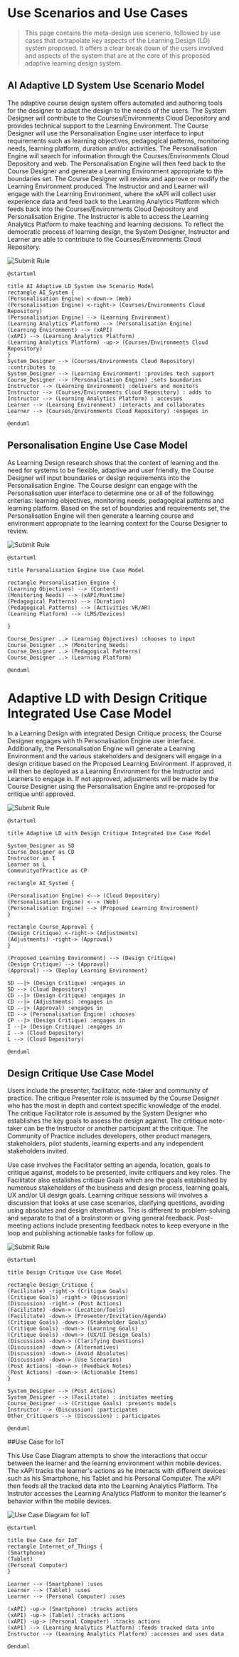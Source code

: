 # Use Scenarios and Use Cases

> This page contains the meta-design use scenerio, followed by use cases that extrapolate key aspects of the Learning Design (LD) system proposed. It offers a clear break down of the users involved and aspects of the system that are at the core of this proposed adaptive learning design system.

## AI Adaptive LD System Use Scenario Model

The adaptive course design system offers automated and authoring tools for the designer to adapt the design to the needs of the users. The System Designer will contribute to the Courses/Environments Cloud Depository and provides technical support to the Learning Environment. The Course Designer will use the Personalisation Engine user interface to input requirements such as learning objectives, pedagogical patterns, monitoring needs, learning platform, duration and/or activities. The Personalisation Engine will search for information through the Courses/Environments Cloud Depository and web. The Personalisation Engine will then feed back to the Course Designer and generate a Learning Environment appropriate to the boundaries set. The Course Designer will review and approve or modify the Learning Environment produced. The Instructor and and Learner will engage with the Learning Environment, where the xAPI will collect user experience data and feed back to the Learning Analytics Platform which feeds back into the Courses/Environments Cloud Depository and Personalisation Engine. The Instructor is able to access the Learning Analytics Platform to make teaching and learning decisions. To reflect the democratic process of learning design, the System Designer, Instructor and Learner are able to contribute to the Courses/Environments Cloud Repository.

![Submit Rule](https://www.plantuml.com/plantuml/img/ZLDBIyD04BxlhvYZFHJlHSHGFHGKYY8UosPtZ0l9J9YPL8lutzqq1LzfpMbX-LxxpUoLcXVhcjevIrOZ52ieecyjRH5kh-5XfuODF2h2Gq3oaXZkE6Bj18DvglQKpG7s3kviZQ9ClaxgBJ713LM9S0ONyyYlDB-4ioSiPoU1ageNwv5BxaHHpszecuIfGJA5PSrTX7jiMPEnx4vfpNkLM_H2YIhu9ZDpNzT59kui1OLrxUsPfJaGZwYwSSM1yrQiLtsYuVpfFsRqNuwkdLw4-t3383RNgAaYb270n1eNWSaabPsXWZ6CYus_VT4ARrFiYHXUGBksPJ5mW_KlYMFJMYZcO2Lt5FEYPIst8ZNfGivtqZplOzvNKV0KeM7g7wH_o5Dh01zZNy1nzx59PLe8gDd0xN7_z9N8K7om8NFWklObYxVVzAcXaIfVvSeIWNDNI37_wKy0)

```
@startuml

title AI Adaptive LD System Use Scenario Model
rectangle AI_System { 
(Personalisation Engine) <-down-> (Web) 
(Personalisation Engine) <-right-> (Courses/Environments Cloud Repository) 
(Personalisation Engine) --> (Learning Environment)
(Learning Analytics Platform) --> (Personalisation Engine)
(Learning Environment) --> (xAPI) 
(xAPI) --> (Learning Analytics Platform) 
(Learning Analytics Platform) -up-> (Courses/Environments Cloud Repository)
}
System_Designer --> (Courses/Environments Cloud Repository) :contributes to 
System_Designer --> (Learning Environment) :provides tech support 
Course_Designer --> (Personalisation Engine) :sets boundaries 
Instructor --> (Learning Environment) :delivers and monitors
Instructor --> (Courses/Environments Cloud Repository) : adds to
Instructor --> (Learning Analytics Platform) : accesses
Learner --> (Learning Environment) :interacts and collaborates
Learner --> (Courses/Environments Cloud Repository) :engages in 

@enduml
```

## Personalisation Engine Use Case Model
As Learning Design research shows that the context of learning and the need for systems to be flexible, adaptive and user friendly, the Course Designer will input boundaries or design requirements into the Personalisation Engine.
The Course designr can engage with the Personalisation user interface to determine one or all of the followingg criterias: learning objectives, monitoring needs, pedagogical patterns and learning platform. Based on the set of boundaries and requirements set, the Personalisation Engine will then generate a learning course and environment appropriate to the learning context for the Course Designer to review.

![Submit Rule](https://www.plantuml.com/plantuml/img/XT51IyD040NW-_wAEIQ7DdSFqf1u49fsYUYrhCcu7KbcP7TI1F6_kv5MX0QzxEaRtdli9geBEes3CKew85WCKTWD59sICDon9qPuZ0YLIqyZFIOSi5F7_lhWS3xu09DjqGKczh1_VasUJXXpMArk8Qk45LbpapN2f19cjKFiB-2zjFT5Ex7IY4bPx9qNJvqRm3fL37oHzHI-W_zMvHnFIXZXgItADl_LpWvENoICPxfj7eeQJzIbjiPy6bF9528UQepa6GEirxDQsdRJ7KLYob01uhT9bs-lDY-pnJd_jFdPOim6kKyV-mK0)

```
@startuml

title Personalisation Engine Use Case Model

rectangle Personalisation_Engine { 
(Learning Objectives) --> (Content)
(Monitoring Needs) --> (xAPI/Runtime)
(Pedagogical Patterns) --> (Duration)
(Pedagogical Patterns) --> (Activities VR/AR)
(Learning Platform) --> (LMS/Devices)

}

Course_Designer ..> (Learning Objectives) :chooses to input
Course_Designer ..> (Monitoring Needs)
Course_Designer ..> (Pedagogical Patterns)
Course_Designer ..> (Learning Platform)

@enduml
```

# Adaptive LD with Design Critique Integrated Use Case Model

In a Learning Design with integrated Design Critique process, the Course Designer engages with th Personalisation Engine user interface. Additionally, the Personalisation Engine will generate a Learning Environment and the various stakeholders and designers will engage in a design critique based on the Proposed Learning Environment. If approved, it will then be deployed as a Learning Environment for the Instructor and Learners to engage in. If not approved, adjustments will be made by the Course Designer using the Personalisation Engine and re-proposed for critique until approved.

![Submit Rule](https://www.plantuml.com/plantuml/img/ZLD1Ri8m4Bpx5Nia1pw0gWgKz10fI95GrIDoawtPAbcdzeOgelrxdK0fq22uH8vtTcOyQy-zQ2TjNIab91N2ejIDq1OXI-2JP0C9UZ8CiIEXZnOXPK7Zj609pnuXrk6pj2K6XbNd1UlrlWCTQ0-hHCMsTHxFTkD4fUp5jONOOIDL6Mftg6QXfQvR9kdiM-vq8LJWq9OhvR0GpQPtcgxtWh03fIOvEczPL-Ira6LuOaEC4JnCfuymYIlRbk4iZVKKDBi8RdMyu6jq7JD0ScS3NmXYC4ziGdbBpdADB47X-zJk8OP5qpYxrHNirEGYsbxPaTb8pxqetrilFP4FDax_u0Hq88jwgLjs1ikNaYCcfkVCVyjVXgQotRX6k099G7sD2C4CsMY37eZtgB6fgFYk_YFgB9TnnD7zlt8_mIlZdHKR6wBqAixlyPFU2nezStQjeER8PNYRFm00)

```
@startuml

title Adaptive LD with Design Critique Integrated Use Case Model

System_Designer as SD
Course_Designer as CD
Instructor as I
Learner as L
CommunityofPractice as CP

rectangle AI_System { 

(Personalisation Engine) <--> (Cloud Depository) 
(Personalisation Engine) <--> (Web)
(Personalisation Engine) --> (Proposed Learning Environment) 
}

rectangle Course_Approval {
(Design Critique) <-right-> (Adjustments)
(Adjustments) -right-> (Approval)
}

(Proposed Learning Environment) --> (Design Critique)
(Design Critique) --> (Approval)
(Approval) --> (Deploy Learning Environment)

SD --|> (Design Critique) :engages in
SD --> (Cloud Depository)
CD --|> (Design Critique) :engages in
CD --|> (Adjustments) :engages in
CD --|> (Approval) :engages in
CD --> (Personalisation Engine) :chooses
CP --|> (Design Critique) :engages in
I --|> (Design Critique) :engages in
I --> (Cloud Depository)
L --> (Cloud Depository)

@enduml
```

## Design Critique Use Case Model

Users include the presenter, facilitator, note-taker and community of practice. The critique Presenter role is assumed by the Course Designer who has the most in depth and context specific knowledge of the model. The critique Facilitator role is assumed by the System Designer who establishes the key goals to assess the design against. The crtitique note-taker can be the Instructor or another participant at the critique. The Community of Practice includes developers, other product managers, stakeholders, pilot students, learning experts and any independent stakeholders invited.

Use case involves the Facilitator setting an agenda, location, goals to critique against, models to be presented, invite critiquers and key roles. The Facilitator also estalishes critique Goals which are the goals established by numerous stakeholders of the business and design process, learning goals, UX and/or UI design goals. Learning critique sessions will involves a discussion that looks at use case scenarios, clarifying questions, avoiding using absolutes and design alternatives. This is different to problem-solving and separate to that of a brainstorm or giving general feedback. Post-meeting actions include presenting feedback notes to keep everyone in the loop and publishing actionable tasks for follow up.

![Submit Rule](https://www.plantuml.com/plantuml/img/XPDDRy8m38Rl-HKvmW5nvp1H5J5LsWSJGzeDXTIKY92ms6L2q_xx77NjMjPgbofr7jlnQtkEf0AL9oi46R8W5u2cS38DXinx2NA385F5dqUV0rC1D2bNDEIs8J_5QAcqiOOKmLXEWYaEDBcJeuQuzyhYMDmQMkZ2e2uHZNUCjNvQoCeZoKGJcsEiJihSVxZ8F7Yj8Z1zzTuEKgi028uWJ3DtYPVH8od0vQhlaRNRcjGH3jxc48OhQbu2AZZZYl_9pTjqazNortH7WffChGfcVurHNqh0MebUDh5Sd-FIBZ3CNBp9PR93RqiQnk8ah3KuJkuZr6d4BxO4o7TA7-MJhu8DS9L5xNYICe8Jarz2hA_8vssb0kix-TlnNgJTtvaqZZNcCyeJ0B5E8lLbGBXnkct5x5mD1Bl5MKUHEQHGQl8_3crPPcVU6wFDEUOHptI0qAn2m1vUTXp4dCUCr-uR)

```
@startuml

title Design Critique Use Case Model

rectangle Design_Critique {
(Facilitate) -right-> (Critique Goals)
(Critique Goals) -right-> (Discussion)
(Discussion) -right-> (Post Actions)
(Facilitate) -down-> (Location/Tools)
(Facilitate) -down-> (Presenter/Invitation/Agenda)
(Critique Goals) -down-> (Stakeholder Goals)
(Critique Goals) -down-> (Learning Goals)
(Critique Goals) -down-> (UX/UI Design Goals)
(Discussion) -down-> (Clarifying Questions)
(Discussion) -down-> (Alternatives)
(Discussion) -down-> (Avoid Absolutes)
(Discussion) -down-> (Use Scenarios)
(Post Actions) -down-> (Feedback Notes)
(Post Actions) -down-> (Actionable Items)
}

System_Designer --> (Post Actions)
System_Designer --> (Facilitate) : initiates meeting
Course_Designer --> (Critique Goals) :presents models
Instructor --> (Discussion) :participates
Other_Critiquers --> (Discussion) : participates

@enduml
```

##Use Case for IoT

This Use Case Diagram attempts to show the interactions that occur between the learner and the learning environment within mobile devices. The xAPI tracks the learner's actions as he interacts with different devices such as his Smartphone, his Tablet and his Personal Computer. The xAPI then feeds all the tracked data into the Learning Analytics Platform. The Instrutor accesses the Learning Analytics Platform to monitor the learner's behavior within the mobile devices. 

![Use Case Diagram for IoT](https://www.plantuml.com/plantuml/img/ZP51QyCm38Nl-XKw9eVyWHr6Iq-17G9BpqLpbDRCaOEbmCROVvyQojZMRknY37hlU_BpHesABLC2i6Y9SQ-CE_9Zp0NRt4FXO2H77xLYN8JjaCT3VufoL7n3g1ud9yodB5n3rTDJOlDBnqMpKC9TdkR5ZJMy0pmmEQ5WqzpZLoFUBShwVNn1tHfTmoygg5wsNLjZiynN2LOeF2jIi9X5VoW_m_vKtShznN2MhpjxJxXrpwl5eDWbCczsSkF8F2YkTXvm82ECOXbQKIjBi5p-Gw4GMFtfI3BWkOEL1B1X6VnRFm00)

```
@startuml

title Use Case for IoT
rectangle Internet_of_Things { 
(Smartphone)
(Tablet)
(Personal Computer)
}

Learner --> (Smartphone) :uses
Learner --> (Tablet) :uses
Learner --> (Personal Computer) :uses

(xAPI) -up-> (Smartphone) :tracks actions
(xAPI) -up-> (Tablet) :tracks actions
(xAPI) -up-> (Personal Computer) :tracks actions
(xAPI) --> (Learning Analytics Platform) :feeds tracked data into
Instructor --> (Learning Analytics Platform) :accesses and uses data

@enduml

```
